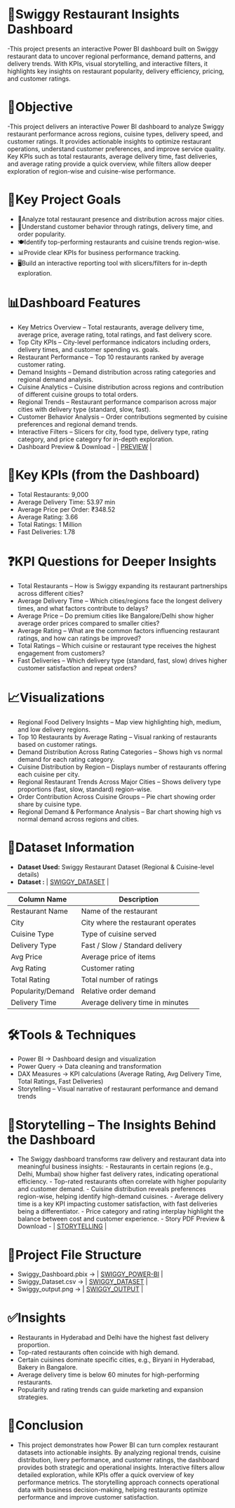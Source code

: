 # 🍔Swiggy Restaurant Insights Dashboard
  -This project presents an interactive Power BI dashboard built on Swiggy restaurant data to uncover regional performance, demand patterns, 
   and delivery trends. With KPIs, visual storytelling, and interactive filters, it highlights key insights on restaurant popularity, 
   delivery efficiency, pricing, and customer ratings.

# 📌Objective
   -This project delivers an interactive Power BI dashboard to analyze Swiggy restaurant performance across regions, cuisine types, delivery speed, 
    and customer ratings. It provides actionable insights to optimize restaurant operations, understand customer preferences, and improve service quality.
    Key KPIs such as total restaurants, average delivery time, fast deliveries, and average rating provide a quick overview, while filters allow deeper 
    exploration of region-wise and cuisine-wise performance.

# 🎯Key Project Goals
   - 👥Analyze total restaurant presence and distribution across major cities.
   - 🧭Understand customer behavior through ratings, delivery time, and order popularity.
   - 🍽️Identify top-performing restaurants and cuisine trends region-wise.
   - 📊Provide clear KPIs for business performance tracking.
   - 🖥️Build an interactive reporting tool with slicers/filters for in-depth exploration.

# 📊Dashboard Features
  - Key Metrics Overview – Total restaurants, average delivery time, average price, average rating, total ratings, and fast delivery score.
  - Top City KPIs – City-level performance indicators including orders, delivery times, and customer spending vs. goals.
  - Restaurant Performance – Top 10 restaurants ranked by average customer rating.
  - Demand Insights – Demand distribution across rating categories and regional demand analysis.
  - Cuisine Analytics – Cuisine distribution across regions and contribution of different cuisine groups to total orders.
  - Regional Trends – Restaurant performance comparison across major cities with delivery type (standard, slow, fast).
  - Customer Behavior Analysis – Order contributions segmented by cuisine preferences and regional demand trends.
  - Interactive Filters – Slicers for city, food type, delivery type, rating category, and price category for in-depth exploration.
  - Dashboard Preview & Download - | <a href ="https://github.com/SathishRamachandran1974/Swiggy-Restaurant-Insights-Dashboard/blob/main/Swiggy_ouput.png">PREVIEW</a> |

# 🔑Key KPIs (from the Dashboard)
   - Total Restaurants: 9,000
   - Average Delivery Time: 53.97 min
   - Average Price per Order: ₹348.52
   - Average Rating: 3.66
   - Total Ratings: 1 Million
   - Fast Deliveries: 1.78
 
# ❓KPI Questions for Deeper Insights
   - Total Restaurants – How is Swiggy expanding its restaurant partnerships across different cities?
   - Average Delivery Time – Which cities/regions face the longest delivery times, and what factors contribute to delays?
   - Average Price – Do premium cities like Bangalore/Delhi show higher average order prices compared to smaller cities?
   - Average Rating – What are the common factors influencing restaurant ratings, and how can ratings be improved?
   - Total Ratings – Which cuisine or restaurant type receives the highest engagement from customers?
   - Fast Deliveries – Which delivery type (standard, fast, slow) drives higher customer satisfaction and repeat orders?

# 📈Visualizations
   - Regional Food Delivery Insights – Map view highlighting high, medium, and low delivery regions.
   - Top 10 Restaurants by Average Rating – Visual ranking of restaurants based on customer ratings.
   - Demand Distribution Across Rating Categories – Shows high vs normal demand for each rating category.
   - Cuisine Distribution by Region – Displays number of restaurants offering each cuisine per city.
   - Regional Restaurant Trends Across Major Cities – Shows delivery type proportions (fast, slow, standard) region-wise.
   - Order Contribution Across Cuisine Groups – Pie chart showing order share by cuisine type.
   - Regional Demand & Performance Analysis – Bar chart showing high vs normal demand across regions and cities.

# 📂Dataset Information  
- **Dataset Used:** Swiggy Restaurant Dataset (Regional & Cuisine-level details)  
- **Dataset :** | <a href ="https://github.com/SathishRamachandran1974/Swiggy-Restaurant-Insights-Dashboard/blob/main/SWIGGY_CLEANED.csv">SWIGGY_DATASET</a> |
  
| Column Name        | Description                              |
|--------------------|------------------------------------------|
| Restaurant Name    | Name of the restaurant                   |
| City               | City where the restaurant operates       |
| Cuisine Type       | Type of cuisine served                   |
| Delivery Type      | Fast / Slow / Standard delivery          |
| Avg Price          | Average price of items                   |
| Avg Rating         | Customer rating                          |
| Total Rating       | Total number of ratings                  |
| Popularity/Demand  | Relative order demand                    |
| Delivery Time      | Average delivery time in minutes         |

# 🛠️Tools & Techniques
   - Power BI → Dashboard design and visualization
   - Power Query → Data cleaning and transformation
   - DAX Measures → KPI calculations (Average Rating, Avg Delivery Time, Total Ratings, Fast Deliveries)
   - Storytelling – Visual narrative of restaurant performance and demand trends

# 📖Storytelling – The Insights Behind the Dashboard
  - The Swiggy dashboard transforms raw delivery and restaurant data into meaningful business insights:
        - Restaurants in certain regions (e.g., Delhi, Mumbai) show higher fast delivery rates, indicating operational efficiency.
        - Top-rated restaurants often correlate with higher popularity and customer demand.
        - Cuisine distribution reveals preferences region-wise, helping identify high-demand cuisines.
        - Average delivery time is a key KPI impacting customer satisfaction, with fast deliveries being a differentiator.
        - Price category and rating interplay highlight the balance between cost and customer experience.
        - Story PDF Preview & Download - | <a href= "https://github.com/SathishRamachandran1974/Swiggy-Restaurant-Insights-Dashboard/blob/main/Swiggy_Storytelling.pdf">STORYTELLING</a> |

# 📁Project File Structure
  - Swiggy_Dashboard.pbix → | <a href ="https://github.com/SathishRamachandran1974/Swiggy-Restaurant-Insights-Dashboard/blob/main/swiggy.pbix">SWIGGY_POWER-BI</a> |
  - Swiggy_Dataset.csv → | <a href ="https://github.com/SathishRamachandran1974/Swiggy-Restaurant-Insights-Dashboard/blob/main/SWIGGY_CLEANED.csv">SWIGGY_DATASET</a> |
  - Swiggy_output.png → | <a href ="https://github.com/SathishRamachandran1974/Swiggy-Restaurant-Insights-Dashboard/blob/main/Swiggy_ouput.png">SWIGGY_OUTPUT</a> |

# ✅Insights
   - Restaurants in Hyderabad and Delhi have the highest fast delivery proportion.
   - Top-rated restaurants often coincide with high demand.
   - Certain cuisines dominate specific cities, e.g., Biryani in Hyderabad, Bakery in Bangalore.
   - Average delivery time is below 60 minutes for high-performing restaurants.
   - Popularity and rating trends can guide marketing and expansion strategies.

# 📝Conclusion
  - This project demonstrates how Power BI can turn complex restaurant datasets into actionable insights. By analyzing regional trends, cuisine distribution, 
    livery performance, and customer ratings, the dashboard provides both strategic and operational insights. Interactive filters allow detailed exploration,
    while KPIs offer a quick overview of key performance metrics. The storytelling approach connects operational data with business decision-making, helping
    restaurants optimize performance and improve customer satisfaction.


    
